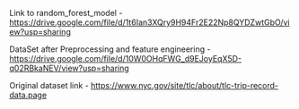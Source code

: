 Link to random_forest_model - https://drive.google.com/file/d/1t6Ian3XQry9H94Fr2E22Np8QYDZwtGbO/view?usp=sharing

DataSet after Preprocessing and feature engineering - https://drive.google.com/file/d/10W0OHqFWG_d9EJoyEqX5D-q02RBkaNEV/view?usp=sharing

Original dataset link - https://www.nyc.gov/site/tlc/about/tlc-trip-record-data.page
